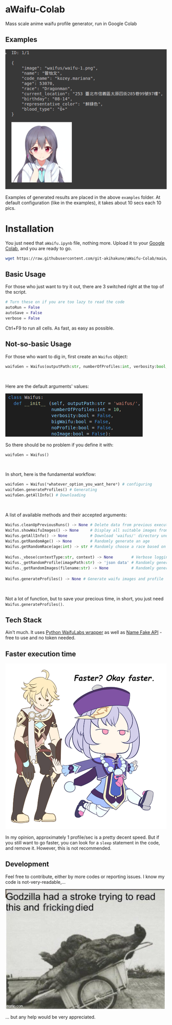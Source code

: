 # aWaifu-Colab
Mass scale anime waifu profile generator, run in Google Colab

## Examples
![](img/random_example.png)
<br>

Examples of generated results are placed in the above `examples` folder. At default configuration (like in the examples), it takes about 10 secs each 10 pics.

# Installation
You just need that `aWaifu.ipynb` file, nothing more. Upload it to your [Google Colab](https://colab.research.google.com/), and you are ready to go.
```bash
wget https://raw.githubusercontent.com/git-akihakune/aWaifu-Colab/main/aWaifu.ipynb
```

## Basic Usage
For those who just want to try it out, there are 3 switched right at the top of the script.
```python
# Turn these on if you are too lazy to read the code
autoRun = False
autoSave = False
verbose = False
```
Ctrl+F9 to run all cells. As fast, as easy as possible.<br>

## Not-so-basic Usage
For those who want to dig in, first create an `Waifus` object:
```python
waifuGen = Waifus(outputPath:str, numberOfProfiles:int, verbosity:bool, bigWaifu:bool, noProfile:bool, noImage:bool)
```
<br>

Here are the default arguments' values:

![](img/default_class_arguments.png)
<br>

So there should be no problem if you define it with:
```python
waifuGen = Waifus()
```
<br>

In short, here is the fundamental workflow:
```python
waifuGen = Waifus(*whatever_option_you_want_here*) # configuring
waifuGen.generateProfiles() # Generating
waifuGen.getAllInfo() # Downloading
```
<br>

A list of available methods and their accepted arguments:
```python
Waifus.cleanUpPreviousRuns() -> None # Delete data from previous executions
Waifus.showWaifuImages() -> None     # Display all suitable images from 'waifus/' directory
Waifus.getAllInfo() -> None          # Download 'waifus/' directory under zip format
Waifus.getRandomAge() -> None        # Randomly generate an age
Waifus.getRandomRace(age:int) -> str # Randomly choose a race based on age

Waifus._vbose(contextType:str, context) -> None        # Verbose logging 'context', based on its defined 'contextType'
Waifus._getRandomProfile(imagePath:str) -> 'json data' # Randomly generate a female profile
Waifus._getRandomImages(filename:str) -> None          # Randomly generate a waifu image

Waifus.generateProfiles() -> None # Generate waifu images and profile
```
<br>

Not a lot of function, but to save your precious time, in short, you just need `Waifus.generateProfiles()`.
<br>

## Tech Stack
Ain't much. It uses [Python WaifuLabs wrapper](https://github.com/Taromaruu/WaifuLabs) as well as [Name Fake API](https://namefake.com/api) - free to use and no token needed.

## Faster execution time
![](img/faster.jpg)
<br>

In my opinion, approximately 1 profile/sec is a pretty decent speed. But if you still want to go faster, you can look for a `sleep` statement in the code, and remove it. However, this is not recommended.

## Development
Feel free to contribute, either by more codes or reporting issues. I know my code is not-very-readable,...

![](img/godzilla.jpg)
<br>

... but any help would be very appreciated.
